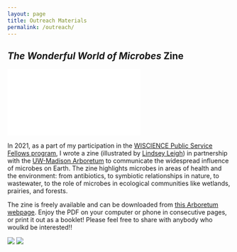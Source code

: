 ```yaml
---
layout: page
title: Outreach Materials
permalink: /outreach/  
---
```

## *The Wonderful World of Microbes* Zine  

![](../images/title_page.pdf) 

In 2021, as a part of my participation in the [WISCIENCE Public Service Fellows program](https://wiscience.wisc.edu/program/public-service-fellows), I wrote a zine (illustrated by [Lindsey Leigh](https://www.lindseyleighart.com/)) in partnership with the [UW-Madison Arboretum](https://arboretum.wisc.edu/) to communicate the widespread influence of microbes on Earth. The zine highlights microbes in areas of health and the environment: from antibiotics, to symbiotic relationships in nature, to wastewater, to the role of microbes in ecological communities like wetlands, prairies, and forests. 

The zine is freely available and can be downloaded from [this Arboretum webpage](https://arboretum.wisc.edu/learn/resources/). Enjoy the PDF on your computer or phone in consecutive pages, or print it out as a booklet! Please feel free to share with anybody who woulkd be interested!!

![](../images/The-Wonderful-World-of-Microbes-Zine_pages_Charlotte-Francoeur_sample2_leaf-cutter-ants.jpg)
![](../images/The-Wonderful-World-of-Microbes-Zine_pages_Charlotte-Francoeur_sample3_wetlands.jpg)


